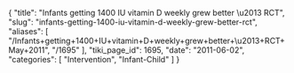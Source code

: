 {
  "title": "Infants getting 1400 IU vitamin D weekly grew better \u2013 RCT",
  "slug": "infants-getting-1400-iu-vitamin-d-weekly-grew-better-rct",
  "aliases": [
    "/Infants+getting+1400+IU+vitamin+D+weekly+grew+better+\u2013+RCT+May+2011",
    "/1695"
  ],
  "tiki_page_id": 1695,
  "date": "2011-06-02",
  "categories": [
    "Intervention",
    "Infant-Child"
  ]
}

